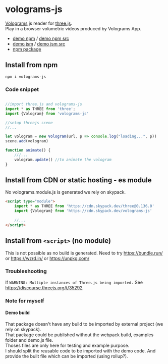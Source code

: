 # volograms-js
[Volograms](https://www.volograms.com/) js reader for [three.js](https://threejs.org/).  
Play in a browser volumetric videos produced by Volograms App.

- [demo npm](https://remmel.github.io/volograms-js) / [demo npm src](https://github.com/remmel/volograms-js/blob/main/src/demo.js)
- [demo jsm](https://remmel.github.io/volograms-js/index-jsm.html) / [demo jsm src](https://github.com/remmel/volograms-js/blob/main/examples/index-jsm.html)
- [npm package](https://www.npmjs.com/package/volograms-js)

## Install from npm

`npm i volograms-js`

### Code snippet
```javascript

//import three.js and volograms-js
import * as THREE from 'three';
import {Vologram} from 'volograms-js'

//setup threejs scene
//...

let vologram = new Vologram(url, p => console.log("loading...", p))
scene.add(vologram)

function animate() {
    ///...
    vologram.update() //to animate the vologram
}
```

## Install from CDN or static hosting - es module

No volograms.module.js is generated we rely on skypack.
```html
<script type="module">
    import * as THREE from 'https://cdn.skypack.dev/three@0.136.0'
    import {Vologram} from 'https://cdn.skypack.dev/volograms-js'
    
    //...
</script>
```

## Install from `<script>` (no module)
This is not possible as no build is generated.
Need to try https://bundle.run/ or https://wzrd.in/ or https://unpkg.com/


### Troubleshooting

If `WARNING: Multiple instances of Three.js being imported.` See https://discourse.threejs.org/t/35292

### Note for myself

#### Demo build
That package doesn't have any build to be imported by external project (we rely on skypack).  
That package could be published without the webpack build, examples folder and demo.js file.  
Thoses files are only here for testing and example purpose.  
I should split the reusable code to be imported with the demo code. And provide the built file which can be imported (using rollup?).   

